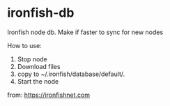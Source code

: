 # ironfish-db


Ironfish node db. Make if faster to sync for new nodes

How to use:
1. Stop node
2. Download files
3. copy to ~/.ironfish/database/default/.
4. Start the node


from:
https://ironfishnet.com
